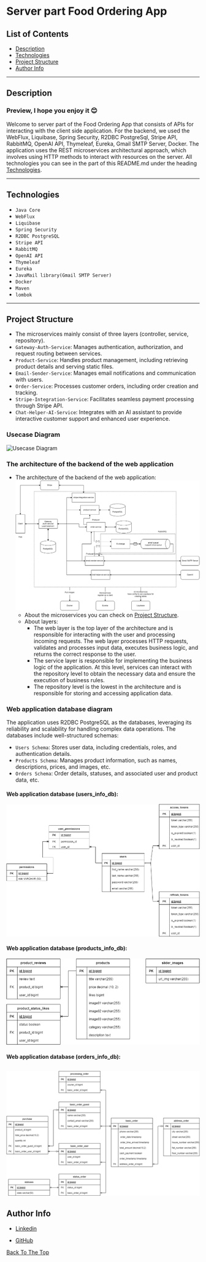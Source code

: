 # Server part Food Ordering App

## List of Contents

- [Description](#description)
- [Technologies](#technologies)
- [Project Structure](#project-structure)
- [Author Info](#author-info)

---

## Description

### Preview, I hope you enjoy it 😊

Welcome to server part of the Food Ordering App that consists of APIs for interacting with the client side application.
For the backend, we used the WebFlux, Liquibase, Spring Security, R2DBC PostgreSql,
Stripe API, RabbitMQ, OpenAI API, Thymeleaf, Eureka, Gmail SMTP Server, Docker.
The application uses the REST microservices architectural approach, which involves using HTTP methods to interact with
resources on
the server.
All technologies you can see in the part of this README.md under the heading [Technologies](#technologies).

---

## Technologies

- `Java Core`
- `WebFlux`
- `Liquibase`
- `Spring Security`
- `R2DBC PostgreSQL`
- `Stripe API`
- `RabbitMQ`
- `OpenAI API`
- `Thymeleaf`
- `Eureka`
- `JavaMail library(Gmail SMTP Server)`
- `Docker`
- `Maven`
- `lombok`

---

## Project Structure

- The microservices mainly consist of three layers (controller, service, repository).
- `Gateway-Auth-Service`: Manages authentication, authorization, and request routing between services.
- `Product-Service`: Handles product management, including retrieving product details and serving static files.
- `Email-Sender-Service`: Manages email notifications and communication with users.
- `Order-Service`: Processes customer orders, including order creation and tracking.
- `Stripe-Integration-Service`: Facilitates seamless payment processing through Stripe API.
- `Chat-Helper-AI-Service`: Integrates with an AI assistant to provide interactive customer support and enhanced user
  experience.

### Usecase Diagram

![Usecase Diagram](../github-files/Usecase%20Diagram%20-%20full_large.drawio.png)

### The architecture of the backend of the web application

- The architecture of the backend of the web application:<br>
  ![The architecture](../github-files/Architecture%20diagram.drawio.png)
    - About the microservices you can check on [Project Structure](#project-structure).
    - About layers:
        - The web layer is the top layer of the architecture and is responsible for interacting with the user and
          processing
          incoming requests. The web layer processes HTTP requests, validates and processes input data, executes
          business
          logic, and returns the correct response to the user.
        - The service layer is responsible for implementing the business logic of the application. At this level,
          services
          can interact with the repository level to obtain the necessary data and ensure the execution of business
          rules.
        - The repository level is the lowest in the architecture and is responsible for storing and accessing
          application
          data.

### Web application database diagram

The application uses R2DBC PostgreSQL as the databases,
leveraging its reliability and scalability for handling complex data operations.
The databases include well-structured schemas:

- `Users Schema`: Stores user data, including credentials, roles, and authentication details.
- `Products Schema`: Manages product information, such as names, descriptions, prices, and images, etc.
- `Orders Schema`: Order details, statuses, and associated user and product data, etc.

#### Web application database (users_info_db):

![Database](../github-files/gateway_db_diagram.drawio.png)

#### Web application database (products_info_db):

![Database](../github-files/product_db_diagram.drawio.png)

#### Web application database (orders_info_db):

![Database](../github-files/orders_db_diagram.drawio.png)
---

## Author Info

- [Linkedin](https://www.linkedin.com/in/dmytro-kohol-333a7a2aa/)

- [GitHub](https://github.com/dima666Sik)

[Back To The Top](#description)
